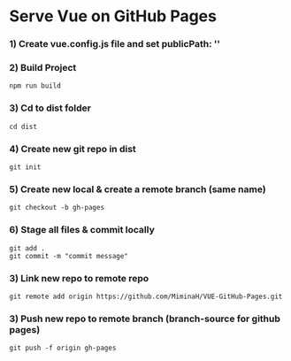 # Serve Vue on GitHub Pages

### 1) Create vue.config.js file and set publicPath: '' 

### 2) Build Project
```
npm run build
```

### 3) Cd to dist folder
```
cd dist
```

### 4) Create new git repo in dist
```
git init
```

### 5) Create new local & create a remote branch (same name)
```
git checkout -b gh-pages
```

### 6) Stage all files & commit locally
```
git add .
git commit -m "commit message"
```

### 3) Link new repo to remote repo
```
git remote add origin https://github.com/MiminaH/VUE-GitHub-Pages.git
```

### 3) Push new repo to remote branch (branch-source for github pages)
```
git push -f origin gh-pages
```